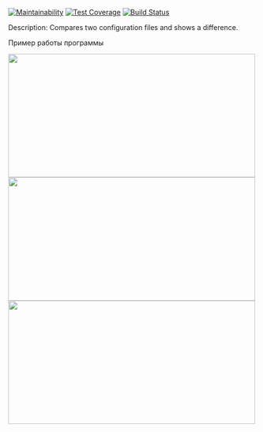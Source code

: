 [![Maintainability](https://api.codeclimate.com/v1/badges/01a289d62f138715e779/maintainability)](https://codeclimate.com/github/Maksim1509/backend-project-lvl2/maintainability)
[![Test Coverage](https://api.codeclimate.com/v1/badges/01a289d62f138715e779/test_coverage)](https://codeclimate.com/github/Maksim1509/backend-project-lvl2/test_coverage)
[![Build Status](https://travis-ci.com/Maksim1509/backend-project-lvl2.svg?branch=master)](https://travis-ci.com/Maksim1509/backend-project-lvl2)

Description: Compares two configuration files and shows a difference.

Пример работы программы

<div cursor="pointer">
    <a href="https://asciinema.org/a/U4x40v8tqrOnlZpIuUMXA6JmH" target="_blank">
        <img src="https://asciinema.org/a/U4x40v8tqrOnlZpIuUMXA6JmH.svg" height="250px" width="500px"/>
    </a>
</div>
<div cursor="pointer">
    <a href="https://asciinema.org/a/VCbiuY9TTtwYmQAZ5SWvxKyYQ" target="_blank">
        <img src="https://asciinema.org/a/VCbiuY9TTtwYmQAZ5SWvxKyYQ.svg" height="250px" width="500px"/>
    </a>
</div>
<div cursor="pointer">
    <a href="https://asciinema.org/a/Melwx8ACATJGpNxyZLke05m6q" target="_blank">
        <img src="https://asciinema.org/a/Melwx8ACATJGpNxyZLke05m6q" height="250px" width="500px"/>
    </a>
</div>
